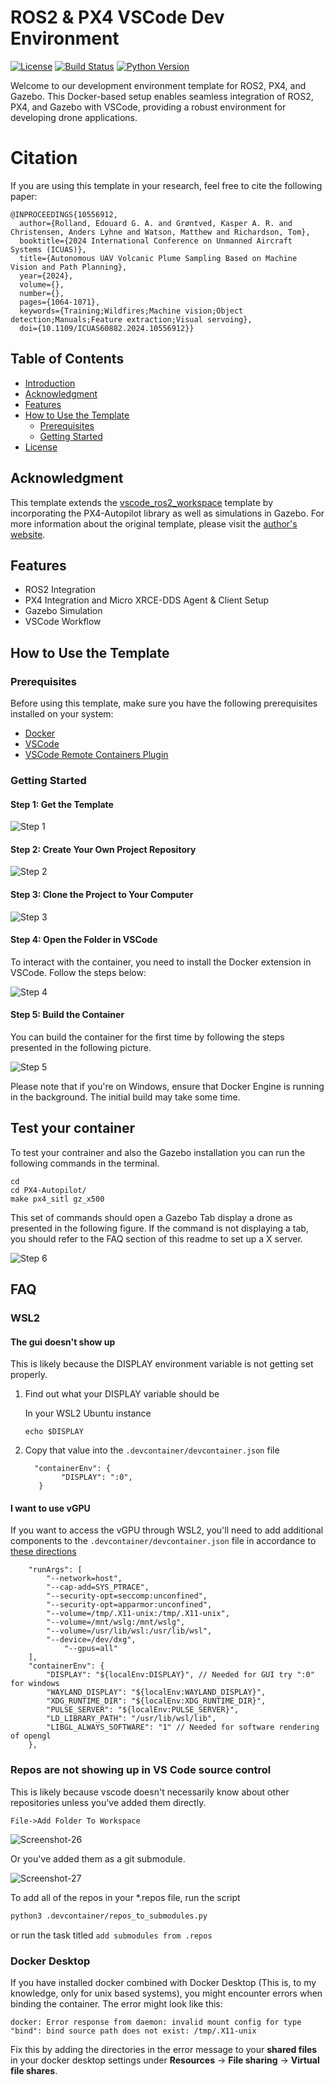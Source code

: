 # ROS2 & PX4 VSCode Dev Environment  
[![License](https://img.shields.io/badge/License-Apache_2.0-blue.svg)](https://opensource.org/licenses/Apache-2.0)
[![Build Status](https://github.com/edouardrolland/vscode_ros2_px4_workspace/actions/workflows/ros.yaml/badge.svg)](https://github.com/edouardrolland/vscode_ros2_px4_workspace/actions/workflows/ros.yaml)
[![Python Version](https://img.shields.io/badge/python-3.10%2B-blue.svg)](https://www.python.org/downloads/)

Welcome to our development environment template for ROS2, PX4, and Gazebo. This Docker-based setup enables seamless integration of ROS2, PX4, and Gazebo with VSCode, providing a robust environment for developing drone applications.

# Citation
If you are using this template in your research, feel free to cite the following paper: 


```
@INPROCEEDINGS{10556912,
  author={Rolland, Edouard G. A. and Grøntved, Kasper A. R. and Christensen, Anders Lyhne and Watson, Matthew and Richardson, Tom},
  booktitle={2024 International Conference on Unmanned Aircraft Systems (ICUAS)}, 
  title={Autonomous UAV Volcanic Plume Sampling Based on Machine Vision and Path Planning}, 
  year={2024},
  volume={},
  number={},
  pages={1064-1071},
  keywords={Training;Wildfires;Machine vision;Object detection;Manuals;Feature extraction;Visual servoing},
  doi={10.1109/ICUAS60882.2024.10556912}}
```
## Table of Contents

- [Introduction](#introduction)
- [Acknowledgment](#acknowledgment)
- [Features](#features)
- [How to Use the Template](#how-to-use-the-template)
  - [Prerequisites](#prerequisites)
  - [Getting Started](#getting-started)
- [License](#license)


## Acknowledgment

This template extends the [vscode_ros2_workspace](https://github.com/athackst/vscode_ros2_workspace#readme) template by incorporating the PX4-Autopilot library as well as simulations in Gazebo. For more information about the original template, please visit the [author's website](https://www.allisonthackston.com/articles/vscode-docker-ros2.html).

## Features

- ROS2 Integration
- PX4 Integration and Micro XRCE-DDS Agent & Client Setup
- Gazebo Simulation
- VSCode Workflow

## How to Use the Template

### Prerequisites

Before using this template, make sure you have the following prerequisites installed on your system:

- [Docker](https://docs.docker.com/engine/install/)
- [VSCode](https://code.visualstudio.com/)
- [VSCode Remote Containers Plugin](https://marketplace.visualstudio.com/items?itemName=ms-vscode-remote.remote-containers)

### Getting Started

#### Step 1: Get the Template

![Step 1](https://github.com/edouard98/vscode_ros2_px4_workspace/blob/humble/asset/1.png)

#### Step 2: Create Your Own Project Repository

![Step 2](https://github.com/edouard98/vscode_ros2_px4_workspace/blob/humble/asset/2.png)

#### Step 3: Clone the Project to Your Computer

![Step 3](https://github.com/edouard98/vscode_ros2_px4_workspace/blob/humble/asset/3.png)

#### Step 4: Open the Folder in VSCode

To interact with the container, you need to install the Docker extension in VSCode. Follow the steps below:

![Step 4](https://github.com/edouard98/vscode_ros2_px4_workspace/blob/humble/asset/4.png)

#### Step 5: Build the Container

You can build the container for the first time by following the steps presented in the following picture.

![Step 5](https://github.com/edouard98/vscode_ros2_px4_workspace/blob/humble/asset/5.png)

Please note that if you're on Windows, ensure that Docker Engine is running in the background. The initial build may take some time.

## Test your container
 
To test your contrainer and also the Gazebo installation you can run the following commands in the terminal.  

```
cd
cd PX4-Autopilot/
make px4_sitl gz_x500
```

This set of commands should open a Gazebo Tab display a drone as presented in the following figure. If the command is not displaying a tab, you should refer to the FAQ section of this readme to set up a X server. 

![Step 6](https://github.com/edouard98/vscode_ros2_px4_workspace/blob/humble/asset/6.png)

## FAQ

### WSL2

#### The gui doesn't show up

This is likely because the DISPLAY environment variable is not getting set properly.

1. Find out what your DISPLAY variable should be

      In your WSL2 Ubuntu instance

      ```
      echo $DISPLAY
      ```

2. Copy that value into the `.devcontainer/devcontainer.json` file

      ```jsonc
      	"containerEnv": {
		      "DISPLAY": ":0",
         }
      ```

#### I want to use vGPU

If you want to access the vGPU through WSL2, you'll need to add additional components to the `.devcontainer/devcontainer.json` file in accordance to [these directions](https://github.com/microsoft/wslg/blob/main/samples/container/Containers.md)

```jsonc
	"runArgs": [
		"--network=host",
		"--cap-add=SYS_PTRACE",
		"--security-opt=seccomp:unconfined",
		"--security-opt=apparmor:unconfined",
		"--volume=/tmp/.X11-unix:/tmp/.X11-unix",
		"--volume=/mnt/wslg:/mnt/wslg",
		"--volume=/usr/lib/wsl:/usr/lib/wsl",
		"--device=/dev/dxg",
      		"--gpus=all"
	],
	"containerEnv": {
		"DISPLAY": "${localEnv:DISPLAY}", // Needed for GUI try ":0" for windows
		"WAYLAND_DISPLAY": "${localEnv:WAYLAND_DISPLAY}",
		"XDG_RUNTIME_DIR": "${localEnv:XDG_RUNTIME_DIR}",
		"PULSE_SERVER": "${localEnv:PULSE_SERVER}",
		"LD_LIBRARY_PATH": "/usr/lib/wsl/lib",
		"LIBGL_ALWAYS_SOFTWARE": "1" // Needed for software rendering of opengl
	},
```

### Repos are not showing up in VS Code source control

This is likely because vscode doesn't necessarily know about other repositories unless you've added them directly. 

```
File->Add Folder To Workspace
```

![Screenshot-26](https://github.com/athackst/vscode_ros2_workspace/assets/6098197/d8711320-2c16-463b-9d67-5bd9314acc7f)


Or you've added them as a git submodule.

![Screenshot-27](https://github.com/athackst/vscode_ros2_workspace/assets/6098197/8ebc9aac-9d70-4b53-aa52-9b5b108dc935)

To add all of the repos in your *.repos file, run the script

```bash
python3 .devcontainer/repos_to_submodules.py
```

or run the task titled `add submodules from .repos`

### Docker Desktop
If you have installed docker combined with Docker Desktop (This is, to my knowledge, only for unix based systems), you might encounter errors when binding the container.
The error might look like this: 
```
docker: Error response from daemon: invalid mount config for type 
"bind": bind source path does not exist: /tmp/.X11-unix
```

Fix this by adding the directories in the error message to your **shared files** in your docker desktop settings under **Resources** -> **File sharing** -> **Virtual file shares**.
